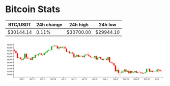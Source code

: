 # Bitcoin Stats

BTC/USDT|24h change|24h high|24h low|
|---|---|---|---|
|$30144.14|0.11%|$30700.00|$29944.10|

<img src="./chart.svg">
